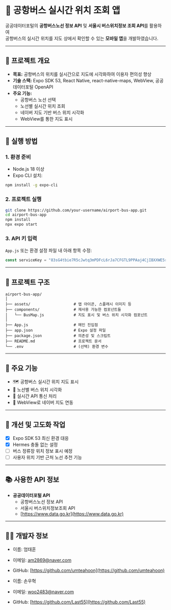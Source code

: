 # 🚌 공항버스 실시간 위치 조회 앱

공공데이터포털의 **공항버스노선 정보 API** 및 **서울시 버스위치정보 조회 API**를 활용하여  
공항버스의 실시간 위치를 지도 상에서 확인할 수 있는 **모바일 앱**을 개발하였습니다.

---

## 📌 프로젝트 개요

- **목표:** 공항버스의 위치를 실시간으로 지도에 시각화하여 이용자 편의성 향상
- **기술 스택:** Expo SDK 53, React Native, react-native-maps, WebView, 공공데이터포털 OpenAPI
- **주요 기능:**
  - 공항버스 노선 선택
  - 노선별 실시간 위치 조회
  - 네이버 지도 기반 버스 위치 시각화
  - WebView를 통한 지도 표시

---

## 🚀 실행 방법

### 1. 환경 준비

- Node.js 18 이상
- Expo CLI 설치:

```bash
npm install -g expo-cli
```

### 2. 프로젝트 실행

```bash
git clone https://github.com/your-username/airport-bus-app.git
cd airport-bus-app
npm install
npx expo start
```

### 3. API 키 입력

`App.js` 또는 환경 설정 파일 내 아래 항목 수정:

```js
const serviceKey = "83sG4tbie7R5cJwtq3mPDFcL6rJa7CFGTL9PPAaj4CjIBXXWE5rtaFOSXxii74NRNKDRWdvTMkHadbbmJaYXsw==";
```

---

## 📁 프로젝트 구조

```
airport-bus-app/
│
├── assets/                   # 앱 아이콘, 스플래시 이미지 등
├── components/               # 재사용 가능한 컴포넌트들
│   └── BusMap.js             # 지도 표시 및 버스 위치 시각화 컴포넌트
│
├── App.js                    # 메인 진입점
├── app.json                  # Expo 설정 파일
├── package.json              # 의존성 및 스크립트
├── README.md                 # 프로젝트 문서
└── .env                      # (선택) 환경 변수
```

---

## 🧠 주요 기능

- 🗺 공항버스 실시간 위치 지도 표시
- 🚌 노선별 버스 위치 시각화
- 🔄 실시간 API 통신 처리
- 📱 WebView로 네이버 지도 연동

---

## 🔧 개선 및 고도화 작업

- [x] Expo SDK 53 최신 환경 대응
- [x] Hermes 충돌 없는 설정
- [ ] 버스 정류장 위치 정보 표시 예정
- [ ] 사용자 위치 기반 근처 노선 추천 기능

---

## 📚 사용한 API 정보

- **공공데이터포털 API**
  - 공항버스노선 정보 API
  - 서울시 버스위치정보조회 API
  - [https://www.data.go.kr](https://www.data.go.kr)

---

## 🙋‍♂️ 개발자 정보

- 이름: 엄태훈  
- 이메일: am2869@naver.com  
- GitHub: [https://github.com/umteahoon](https://github.com/umteahoon)

- 이름: 손우혁
- 이메일: woo2483@naver.com  
- GitHub: [https://github.com/Last55](https://github.com/Last55)

